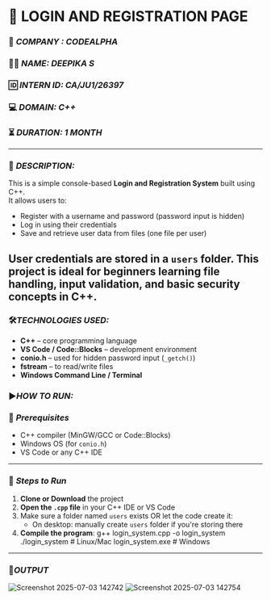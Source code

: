  # 🔐 LOGIN AND REGISTRATION PAGE
  ###  🏢 *COMPANY : CODEALPHA*
  ###  👩‍💻 *NAME: DEEPIKA S*
  ###  🆔 *INTERN ID: CA/JU1/26397*
  ###  💻 *DOMAIN: C++* 
  ### ⏳ *DURATION: 1 MONTH*
  ------
  ###  📄 *DESCRIPTION:*
  This is a simple console-based **Login and Registration System** built using C++.  
It allows users to:
- Register with a username and password (password input is hidden)
- Log in using their credentials
- Save and retrieve user data from files (one file per user)

User credentials are stored in a `users` folder. This project is ideal for beginners learning file handling, input validation, and basic security concepts in C++.
------
###  🛠️*TECHNOLOGIES USED:*
- **C++** – core programming language
- **VS Code / Code::Blocks** – development environment
- **conio.h** – used for hidden password input (`_getch()`)
- **fstream** – to read/write files
- **Windows Command Line / Terminal**
### ▶️*HOW TO RUN:*
### 🧱 *Prerequisites*
- C++ compiler (MinGW/GCC or Code::Blocks)
- Windows OS (for `conio.h`)
- VS Code or any C++ IDE

---

### 🔧 *Steps to Run*

1. **Clone or Download** the project
2. **Open the `.cpp` file** in your C++ IDE or VS Code
3. Make sure a folder named `users` exists OR let the code create it:
   - On desktop: manually create `users` folder if you're storing there
4. **Compile the program**:
   g++ login_system.cpp -o login_system
   ./login_system       # Linux/Mac
login_system.exe     # Windows
-----
###  🧾*OUTPUT*
![Screenshot 2025-07-03 142742](https://github.com/user-attachments/assets/cc074c92-987e-4ebd-ad67-cec5081bbd2d)
![Screenshot 2025-07-03 142754](https://github.com/user-attachments/assets/e86f7ee5-2214-4aab-ba02-fe03b3632086)

